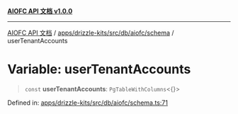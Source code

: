 [**AIOFC API 文档 v1.0.0**](../../../../../../../README.md)

***

[AIOFC API 文档](../../../../../../../modules.md) / [apps/drizzle-kits/src/db/aiofc/schema](../README.md) / userTenantAccounts

# Variable: userTenantAccounts

> `const` **userTenantAccounts**: `PgTableWithColumns`\<\{\}\>

Defined in: [apps/drizzle-kits/src/db/aiofc/schema.ts:71](https://github.com/aiofc-nx/aiofc-server-20250113/blob/c42968e9d610c830827b0ce80268360670d99c8b/apps/drizzle-kits/src/db/aiofc/schema.ts#L71)
